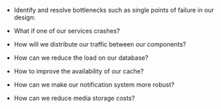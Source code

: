 - Identify and resolve bottlenecks such as single points of failure in our design:

- What if one of our services crashes?
- How will we distribute our traffic between our components?
- How can we reduce the load on our database?
- How to improve the availability of our cache?
- How can we make our notification system more robust?
- How can we reduce media storage costs?

